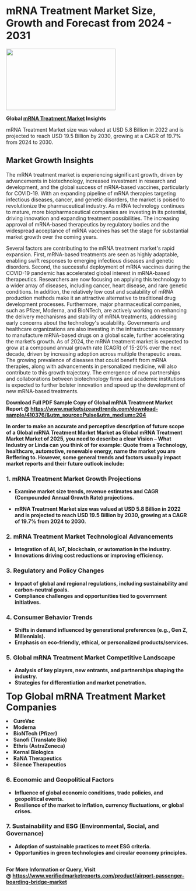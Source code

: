 <H1>mRNA Treatment Market Size, Growth and Forecast from 2024 - 2031</H1><img class="aligncenter size-medium wp-image-584254" src="https://thirdeyenews.in/wp-content/uploads/2024/09/Global-Market-Research-300x168.jpeg" alt="" width="300" height="168" /><p><strong>Global&nbsp;<a href="https://www.marketsizeandtrends.com/download-sample/410376/&amp;utm_source=Pulse&amp;utm_medium=204">mRNA Treatment Market</a> Insights</strong></p><p>mRNA Treatment Market size was valued at USD 5.8 Billion in 2022 and is projected to reach USD 19.5 Billion by 2030, growing at a CAGR of 19.7% from 2024 to 2030.</p><p><h2>Market Growth Insights</h2> <p>The mRNA treatment market is experiencing significant growth, driven by advancements in biotechnology, increased investment in research and development, and the global success of mRNA-based vaccines, particularly for COVID-19. With an expanding pipeline of mRNA therapies targeting infectious diseases, cancer, and genetic disorders, the market is poised to revolutionize the pharmaceutical industry. As mRNA technology continues to mature, more biopharmaceutical companies are investing in its potential, driving innovation and expanding treatment possibilities. The increasing approval of mRNA-based therapeutics by regulatory bodies and the widespread acceptance of mRNA vaccines has set the stage for substantial market growth over the coming years.</p> <p><strong></strong></p> <p>Several factors are contributing to the mRNA treatment market's rapid expansion. First, mRNA-based treatments are seen as highly adaptable, enabling swift responses to emerging infectious diseases and genetic disorders. Second, the successful deployment of mRNA vaccines during the COVID-19 pandemic has accelerated global interest in mRNA-based therapeutics. Researchers are now focusing on applying this technology to a wider array of diseases, including cancer, heart disease, and rare genetic conditions. In addition, the relatively low cost and scalability of mRNA production methods make it an attractive alternative to traditional drug development processes. Furthermore, major pharmaceutical companies, such as Pfizer, Moderna, and BioNTech, are actively working on enhancing the delivery mechanisms and stability of mRNA treatments, addressing early concerns about the technology's scalability. Governments and healthcare organizations are also investing in the infrastructure necessary to manufacture mRNA-based drugs on a global scale, further accelerating the market’s growth. As of 2024, the mRNA treatment market is expected to grow at a compound annual growth rate (CAGR) of 15-20% over the next decade, driven by increasing adoption across multiple therapeutic areas. The growing prevalence of diseases that could benefit from mRNA therapies, along with advancements in personalized medicine, will also contribute to this growth trajectory. The emergence of new partnerships and collaborations between biotechnology firms and academic institutions is expected to further bolster innovation and speed up the development of new mRNA-based treatments. <p><strong></p><p><span class=""><strong>Download Full PDF Sample Copy of Global mRNA Treatment Market Report</strong> @ <a href="https://www.marketsizeandtrends.com/download-sample/410376/&amp;utm_source=Pulse&amp;utm_medium=204" target="_blank">https://www.marketsizeandtrends.com/download-sample/410376/&amp;utm_source=Pulse&amp;utm_medium=204</a></span></p><p>In order to make an accurate and perceptive description of future scope of a Global&nbsp;mRNA Treatment Market Market as Global&nbsp;mRNA Treatment Market Market of 2025, you need to describe a clear Vision &ndash; What Industry or Linda can you think of for example: Quote from a Technology, healthcare, automotive, renewable energy, name the market you are Reffering to. However, some general trends and factors usually impact market reports and their future outlook include:</p><h3>1.&nbsp;<strong>mRNA Treatment Market Growth Projections</strong></h3><ul><li>Examine market size trends, revenue estimates and CAGR (Compounded Annual Growth Rate) projections.</li><li><p>mRNA Treatment Market size was valued at USD 5.8 Billion in 2022 and is projected to reach USD 19.5 Billion by 2030, growing at a CAGR of 19.7% from 2024 to 2030.</p></li></ul><h3>2.&nbsp;<strong>mRNA Treatment Market Technological Advancements</strong></h3><ul><li>Integration of AI, IoT, blockchain, or automation in the industry.</li><li>Innovations driving cost reductions or improving efficiency.</li></ul><h3>3.&nbsp;<strong>Regulatory and Policy Changes</strong></h3><ul><li>Impact of global and regional regulations, including sustainability and carbon-neutral goals.</li><li>Compliance challenges and opportunities tied to government initiatives.</li></ul><h3>4.&nbsp;<strong>Consumer Behavior Trends</strong></h3><ul><li>Shifts in demand influenced by generational preferences (e.g., Gen Z, Millennials).</li><li>Emphasis on eco-friendly, ethical, or personalized products/services.</li></ul><h3>5.&nbsp;<strong>Global mRNA Treatment Market Competitive Landscape</strong></h3><ul><li>Analysis of key players, new entrants, and partnerships shaping the industry.</li><li>Strategies for differentiation and market penetration.</li></ul><p data-pm-slice="1 1 []"><span style="color: inherit; font-family: inherit; font-size: 25px;">Top Global mRNA Treatment Market Companies</span></p><div class="" data-test-id=""><p><li>CureVac</li><li> Moderna</li><li> BioNTech (Pfizer)</li><li> Sanofi (Translate Bio)</li><li> Ethris (AstraZeneca)</li><li> Kernal Biologics</li><li> RaNA Therapeutics</li><li> Silence Therapeutics</li></p></div><h3>6.&nbsp;<strong>Economic and Geopolitical Factors</strong></h3><ul><li>Influence of global economic conditions, trade policies, and geopolitical events.</li><li>Resilience of the market to inflation, currency fluctuations, or global crises.</li></ul><h3>7.&nbsp;<strong>Sustainability and ESG (Environmental, Social, and Governance)</strong></h3><ul><li>Adoption of sustainable practices to meet ESG criteria.</li><li>Opportunities in green technologies and circular economy principles.</li></ul><h2><strong style="font-size: 14px;">For More Information or Query, Visit @&nbsp;</strong><a style="background-color: #ffffff; font-size: 14px;" href="https://www.marketsizeandtrends.com/report/mrna-treatment-market/" target="_blank">https://www.verifiedmarketreports.com/product/airport-passenger-boarding-bridge-market</a></h2>
